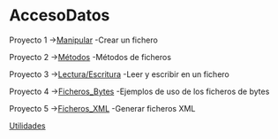 # AccesoDatos

Proyecto 1 ->[Manipular](https://github.com/Jorgechue10/AccesoDatos/tree/master/src/P01_Manipular) -Crear un fichero

Proyecto 2 ->[Métodos](https://github.com/Jorgechue10/AccesoDatos/tree/master/src/P02_Metodos) -Métodos de ficheros

Proyecto 3 ->[Lectura/Escritura](https://github.com/Jorgechue10/AccesoDatos/tree/master/src/P03_LecturaEscritura) -Leer y escribir en un fichero

Proyecto 4 ->[Ficheros_Bytes](https://github.com/Jorgechue10/AccesoDatos/tree/master/src/P04_FicherosBytes) -Ejemplos de uso de los ficheros de bytes

Proyecto 5 ->[Ficheros_XML](https://github.com/Jorgechue10/AccesoDatos/tree/master/src/P05_Ficheros_XML) -Generar ficheros XML

 [Utilidades](https://github.com/Jorgechue10/AccesoDatos/tree/master/src/Utilidades)